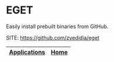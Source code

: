 # EGET

 Easily install prebuilt binaries from GitHub.

 SITE: https://github.com/zyedidia/eget

 | [Applications](https://portable-linux-apps.github.io/apps.html) | [Home](https://portable-linux-apps.github.io)
 | --- | --- |
